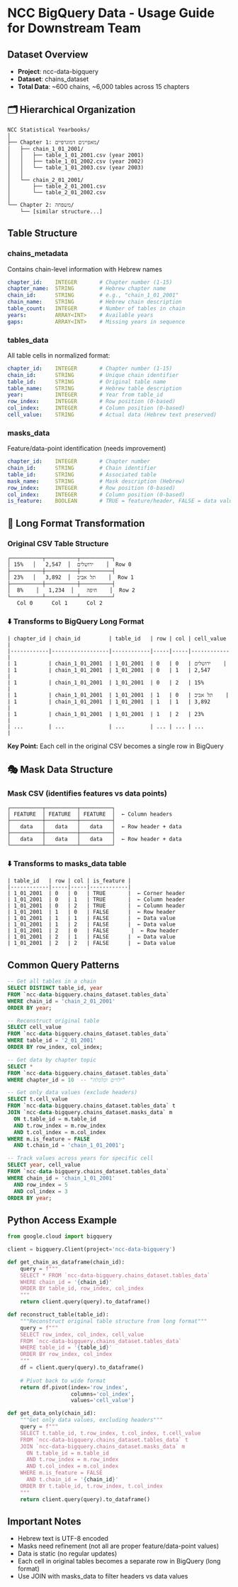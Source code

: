 # NCC BigQuery Data - Usage Guide for Downstream Team

## Dataset Overview
- **Project**: ncc-data-bigquery
- **Dataset**: chains_dataset
- **Total Data**: ~600 chains, ~6,000 tables across 15 chapters

## 🗂️ Hierarchical Organization
```
NCC Statistical Yearbooks/
│
├── Chapter 1: מאפיינים דמוגרפיים/
│   ├── chain_1_01_2001/
│   │   ├── table_1_01_2001.csv (year 2001)
│   │   ├── table_1_01_2002.csv (year 2002)
│   │   └── table_1_01_2003.csv (year 2003)
│   │
│   └── chain_2_01_2001/
│       ├── table_2_01_2001.csv
│       └── table_2_01_2002.csv
│
└── Chapter 2: משפחה/
    └── [similar structure...]
```

## Table Structure

### chains_metadata
Contains chain-level information with Hebrew names
```yaml
chapter_id:    INTEGER       # Chapter number (1-15)
chapter_name:  STRING        # Hebrew chapter name
chain_id:      STRING        # e.g., "chain_1_01_2001"
chain_name:    STRING        # Hebrew chain description  
table_count:   INTEGER       # Number of tables in chain
years:         ARRAY<INT>    # Available years
gaps:          ARRAY<INT>    # Missing years in sequence
```

### tables_data
All table cells in normalized format:
```yaml
chapter_id:    INTEGER       # Chapter number (1-15)
chain_id:      STRING        # Unique chain identifier
table_id:      STRING        # Original table name
table_name:    STRING        # Hebrew table description
year:          INTEGER       # Year from table_id
row_index:     INTEGER       # Row position (0-based)
col_index:     INTEGER       # Column position (0-based)
cell_value:    STRING        # Actual data (Hebrew text preserved)
```

### masks_data
Feature/data-point identification (needs improvement)
```yaml
chapter_id:    INTEGER       # Chapter number
chain_id:      STRING        # Chain identifier
table_id:      STRING        # Associated table
mask_name:     STRING        # Mask description (Hebrew)
row_index:     INTEGER       # Row position (0-based)
col_index:     INTEGER       # Column position (0-based)
is_feature:    BOOLEAN       # TRUE = feature/header, FALSE = data value
```

## 🔄 Long Format Transformation

### Original CSV Table Structure
```
┌──────────┬──────────┬──────────┐
│ ירושלים  │  2,547   │   15%    │  Row 0
├──────────┼──────────┼──────────┤
│ תל אביב  │  3,892   │   23%    │  Row 1
├──────────┼──────────┼──────────┤
│  חיפה    │  1,234   │    8%    │  Row 2
└──────────┴──────────┴──────────┘
   Col 0      Col 1      Col 2
```

### ⬇️ Transforms to BigQuery Long Format

```
| chapter_id | chain_id         | table_id   | row | col | cell_value |
|------------|------------------|------------|-----|-----|------------|
| 1          | chain_1_01_2001  | 1_01_2001  | 0   | 0   | ירושלים    |
| 1          | chain_1_01_2001  | 1_01_2001  | 0   | 1   | 2,547      |
| 1          | chain_1_01_2001  | 1_01_2001  | 0   | 2   | 15%        |
| 1          | chain_1_01_2001  | 1_01_2001  | 1   | 0   | תל אביב    |
| 1          | chain_1_01_2001  | 1_01_2001  | 1   | 1   | 3,892      |
| 1          | chain_1_01_2001  | 1_01_2001  | 1   | 2   | 23%        |
| ...        | ...              | ...        | ... | ... | ...        |
```

**Key Point:** Each cell in the original CSV becomes a single row in BigQuery

## 🎭 Mask Data Structure

### Mask CSV (identifies features vs data points)
```
┌──────────┬──────────┬──────────┐
│ FEATURE  │ FEATURE  │ FEATURE  │  ← Column headers
├──────────┼──────────┼──────────┤
│   data   │   data   │   data   │  ← Row header + data
├──────────┼──────────┼──────────┤
│   data   │   data   │   data   │  ← Row header + data
└──────────┴──────────┴──────────┘
```

### ⬇️ Transforms to masks_data table

```
| table_id   | row | col | is_feature |
|------------|-----|-----|------------|
| 1_01_2001  | 0   | 0   | TRUE       |  ← Corner header
| 1_01_2001  | 0   | 1   | TRUE       |  ← Column header
| 1_01_2001  | 0   | 2   | TRUE       |  ← Column header
| 1_01_2001  | 1   | 0   | FALSE      |  ← Row header
| 1_01_2001  | 1   | 1   | FALSE      |  ← Data value
| 1_01_2001  | 1   | 2   | FALSE      |  ← Data value
| 1_01_2001  | 2   | 0   | FALSE       |  ← Row header
| 1_01_2001  | 2   | 1   | FALSE      |  ← Data value
| 1_01_2001  | 2   | 2   | FALSE      |  ← Data value
```

## Common Query Patterns

```sql
-- Get all tables in a chain
SELECT DISTINCT table_id, year 
FROM `ncc-data-bigquery.chains_dataset.tables_data`
WHERE chain_id = 'chain_2_01_2001'
ORDER BY year;

-- Reconstruct original table
SELECT cell_value
FROM `ncc-data-bigquery.chains_dataset.tables_data`
WHERE table_id = '2_01_2001'
ORDER BY row_index, col_index;

-- Get data by chapter topic
SELECT * 
FROM `ncc-data-bigquery.chains_dataset.tables_data`
WHERE chapter_id = 10  -- "ילדים וכלכלה"

-- Get only data values (exclude headers)
SELECT t.cell_value
FROM `ncc-data-bigquery.chains_dataset.tables_data` t
JOIN `ncc-data-bigquery.chains_dataset.masks_data` m
  ON t.table_id = m.table_id 
  AND t.row_index = m.row_index 
  AND t.col_index = m.col_index
WHERE m.is_feature = FALSE
  AND t.chain_id = 'chain_1_01_2001';

-- Track values across years for specific cell
SELECT year, cell_value
FROM `ncc-data-bigquery.chains_dataset.tables_data`
WHERE chain_id = 'chain_1_01_2001'
  AND row_index = 5 
  AND col_index = 3
ORDER BY year;
```

## Python Access Example

```python
from google.cloud import bigquery

client = bigquery.Client(project='ncc-data-bigquery')

def get_chain_as_dataframe(chain_id):
    query = f"""
    SELECT * FROM `ncc-data-bigquery.chains_dataset.tables_data`
    WHERE chain_id = '{chain_id}'
    ORDER BY table_id, row_index, col_index
    """
    return client.query(query).to_dataframe()

def reconstruct_table(table_id):
    """Reconstruct original table structure from long format"""
    query = f"""
    SELECT row_index, col_index, cell_value
    FROM `ncc-data-bigquery.chains_dataset.tables_data`
    WHERE table_id = '{table_id}'
    ORDER BY row_index, col_index
    """
    df = client.query(query).to_dataframe()
    
    # Pivot back to wide format
    return df.pivot(index='row_index', 
                    columns='col_index', 
                    values='cell_value')

def get_data_only(chain_id):
    """Get only data values, excluding headers"""
    query = f"""
    SELECT t.table_id, t.row_index, t.col_index, t.cell_value
    FROM `ncc-data-bigquery.chains_dataset.tables_data` t
    JOIN `ncc-data-bigquery.chains_dataset.masks_data` m
      ON t.table_id = m.table_id 
      AND t.row_index = m.row_index 
      AND t.col_index = m.col_index
    WHERE m.is_feature = FALSE
      AND t.chain_id = '{chain_id}'
    ORDER BY t.table_id, t.row_index, t.col_index
    """
    return client.query(query).to_dataframe()
```

## Important Notes
- Hebrew text is UTF-8 encoded
- Masks need refinement (not all are proper feature/data-point values)
- Data is static (no regular updates)
- Each cell in original tables becomes a separate row in BigQuery (long format)
- Use JOIN with masks_data to filter headers vs data values